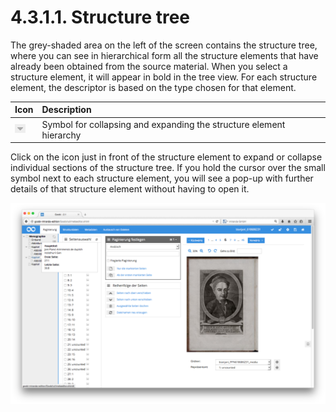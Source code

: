 # 4.3.1.1. Structure tree

The grey-shaded area on the left of the screen contains the structure tree, where you can see in hierarchical form all the structure elements that have already been obtained from the source material. When you select a structure element, it will appear in bold in the tree view. For each structure element, the descriptor is based on the type chosen for that element.

| Icon | Description |
| :--- | :--- |
| ![](../../../.gitbook/assets/mets_04b.png) | Symbol for collapsing and expanding the structure element hierarchy |

Click on the icon just in front of the structure element to expand or collapse individual sections of the structure tree. If you hold the cursor over the small symbol next to each structure element, you will see a pop-up with further details of that structure element without having to open it.

![Holding the cursor over an element in the structure tree displays additional information about the name and the page range of the structure element](../../../.gitbook/assets/038d.png)



